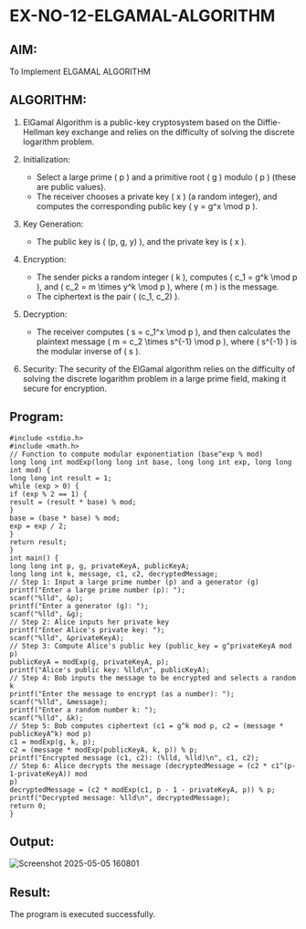 # EX-NO-12-ELGAMAL-ALGORITHM

## AIM:
To Implement ELGAMAL ALGORITHM

## ALGORITHM:

1. ElGamal Algorithm is a public-key cryptosystem based on the Diffie-Hellman key exchange and relies on the difficulty of solving the discrete logarithm problem.

2. Initialization:
   - Select a large prime \( p \) and a primitive root \( g \) modulo \( p \) (these are public values).
   - The receiver chooses a private key \( x \) (a random integer), and computes the corresponding public key \( y = g^x \mod p \).

3. Key Generation:
   - The public key is \( (p, g, y) \), and the private key is \( x \).

4. Encryption:
   - The sender picks a random integer \( k \), computes \( c_1 = g^k \mod p \), and \( c_2 = m \times y^k \mod p \), where \( m \) is the message.
   - The ciphertext is the pair \( (c_1, c_2) \).

5. Decryption:
   - The receiver computes \( s = c_1^x \mod p \), and then calculates the plaintext message \( m = c_2 \times s^{-1} \mod p \), where \( s^{-1} \) is the modular inverse of \( s \).

6. Security: The security of the ElGamal algorithm relies on the difficulty of solving the discrete logarithm problem in a large prime field, making it secure for encryption.

## Program:
```
#include <stdio.h>
#include <math.h>
// Function to compute modular exponentiation (base^exp % mod)
long long int modExp(long long int base, long long int exp, long long int mod) {
long long int result = 1;
while (exp > 0) {
if (exp % 2 == 1) {
result = (result * base) % mod;
}
base = (base * base) % mod;
exp = exp / 2;
}
return result;
}
int main() {
long long int p, g, privateKeyA, publicKeyA;
long long int k, message, c1, c2, decryptedMessage;
// Step 1: Input a large prime number (p) and a generator (g)
printf("Enter a large prime number (p): ");
scanf("%lld", &p);
printf("Enter a generator (g): ");
scanf("%lld", &g);
// Step 2: Alice inputs her private key
printf("Enter Alice's private key: ");
scanf("%lld", &privateKeyA);
// Step 3: Compute Alice's public key (public_key = g^privateKeyA mod p)
publicKeyA = modExp(g, privateKeyA, p);
printf("Alice's public key: %lld\n", publicKeyA);
// Step 4: Bob inputs the message to be encrypted and selects a random k
printf("Enter the message to encrypt (as a number): ");
scanf("%lld", &message);
printf("Enter a random number k: ");
scanf("%lld", &k);
// Step 5: Bob computes ciphertext (c1 = g^k mod p, c2 = (message * publicKeyA^k) mod p)
c1 = modExp(g, k, p);
c2 = (message * modExp(publicKeyA, k, p)) % p;
printf("Encrypted message (c1, c2): (%lld, %lld)\n", c1, c2);
// Step 6: Alice decrypts the message (decryptedMessage = (c2 * c1^(p-1-privateKeyA)) mod
p)
decryptedMessage = (c2 * modExp(c1, p - 1 - privateKeyA, p)) % p;
printf("Decrypted message: %lld\n", decryptedMessage);
return 0;
}
```

## Output:
![Screenshot 2025-05-05 160801](https://github.com/user-attachments/assets/17e8a0df-6c7a-49a2-a4ae-4d30a153530c)

## Result:
The program is executed successfully.
